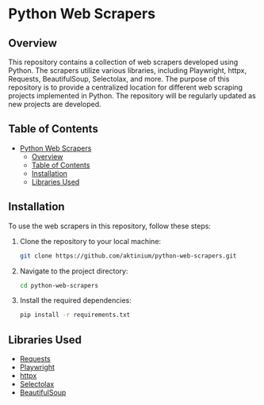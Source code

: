# Python Web Scrapers

## Overview

This repository contains a collection of web scrapers developed using Python. The scrapers utilize various libraries, including Playwright, httpx, Requests, BeautifulSoup, Selectolax, and more. The purpose of this repository is to provide a centralized location for different web scraping projects implemented in Python. The repository will be regularly updated as new projects are developed.

## Table of Contents

- [Python Web Scrapers](#python-web-scrapers)
  - [Overview](#overview)
  - [Table of Contents](#table-of-contents)
  - [Installation](#installation)
  - [Libraries Used](#libraries-used)

## Installation

To use the web scrapers in this repository, follow these steps:

1. Clone the repository to your local machine:

   ```bash
   git clone https://github.com/aktinium/python-web-scrapers.git
   ```

2. Navigate to the project directory:
   ```bash
   cd python-web-scrapers
   ```
3. Install the required dependencies:
   ```bash
   pip install -r requirements.txt
   ```

## Libraries Used

- [Requests](https://docs.python-requests.org/)
- [Playwright](https://playwright.dev)
- [httpx](https://www.python-httpx.org/)
- [Selectolax](https://selectolax.readthedocs.io/en/latest/)
- [BeautifulSoup](https://selectolax.readthedocs.io/en/latest/)
